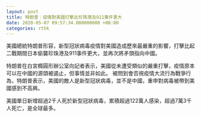 ```yaml
---
layout: post
title: 特朗普︰疫情對美國打擊比珍珠港及911事件更大
date: 2020-05-07 09:57:34.000000000 +08:00
categories: rthk
---
```


美國總統特朗普形容，新型冠狀病毒疫情對美國造成歷來最嚴重的影響，打擊比起二戰期間日本偷襲珍珠港及911事件更大，並再次將矛頭指向中國。

特朗普在白宮橢圓形辦公室向記者表示，美國從未遭受類似的嚴重打擊，疫情原本可以在中國的源頭被遏止，但事情並非如此。 被問到會否視疫情大流行為戰爭行為，特朗普表示，美國的敵人是新型冠狀病毒，並不是中國，重申對病毒被帶到美國感到不高興。

美國單日新增超過2千人死於新型冠狀病毒，累積超過122萬人感染，超過7萬3千人死亡，是全球最多。
